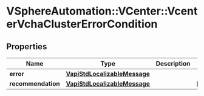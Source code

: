 # VSphereAutomation::VCenter::VcenterVchaClusterErrorCondition

## Properties
Name | Type | Description | Notes
------------ | ------------- | ------------- | -------------
**error** | [**VapiStdLocalizableMessage**](VapiStdLocalizableMessage.md) |  | 
**recommendation** | [**VapiStdLocalizableMessage**](VapiStdLocalizableMessage.md) |  | [optional] 


